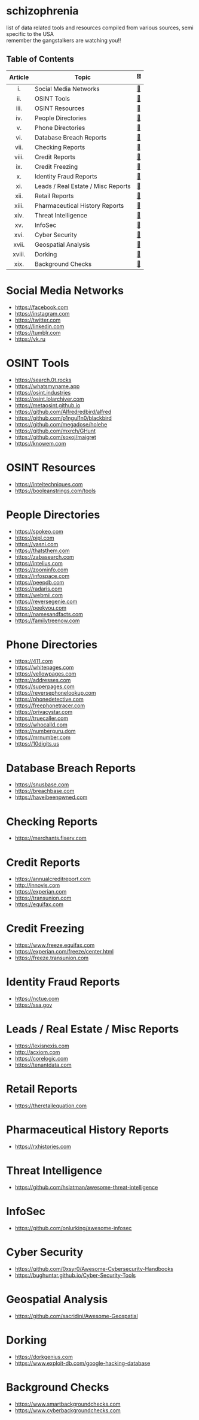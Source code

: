 # schizophrenia
list of data related tools and resources compiled from various sources, semi specific to the USA  
remember the gangstalkers are watching you!!  

## Table of Contents

| Article        | Topic                              | ⛓️ |
|:--------------:|------------------------------------|:--:|
| i.             | Social Media Networks              | [🔗]()     |   
| ii.            | OSINT Tools                        | [🔗]()    |   
| iii.           | OSINT Resources                    | [🔗]()   |  
| iv.            | People Directories                 | [🔗]()    |   
| v.             | Phone Directories                  | [🔗]()     |   
| vi.            | Database Breach Reports            | [🔗]()    |   
| vii.           | Checking Reports                   | [🔗]()   |   
| viii.          | Credit Reports                     | [🔗]()  |  
| ix.            | Credit Freezing                    | [🔗]()    |   
| x.             | Identity Fraud Reports             | [🔗]()     |   
| xi.            | Leads / Real Estate / Misc Reports | [🔗]()    |  
| xii.           | Retail Reports                     | [🔗]()   |   
| xiii.          | Pharmaceutical History Reports     | [🔗]()  |   
| xiv.           | Threat Intelligence                | [🔗]()   |   
| xv.            | InfoSec                            | [🔗]()    |   
| xvi.           | Cyber Security                     | [🔗]()   |   
| xvii.          | Geospatial Analysis                | [🔗]()  |   
| xviii.         | Dorking                            | [🔗]() |   
| xix.           | Background Checks                  | [🔗]()   | 

# Social Media Networks   

- https://facebook.com
- https://instagram.com
- https://twitter.com
- https://linkedin.com
- https://tumblr.com
- https://vk.ru

# OSINT Tools    
  
- https://search.0t.rocks
- https://whatsmyname.app
- https://osint.industries
- https://osint.lolarchiver.com
- https://metaosint.github.io
- https://github.com/Alfredredbird/alfred
- https://github.com/p1ngul1n0/blackbird
- https://github.com/megadose/holehe
- https://github.com/mxrch/GHunt
- https://github.com/soxoj/maigret
- https://knowem.com

# OSINT Resources

- https://inteltechniques.com
- https://booleanstrings.com/tools
 
# People Directories 

- https://spokeo.com
- https://pipl.com
- https://yasni.com
- https://thatsthem.com
- https://zabasearch.com
- https://intelius.com
- https://zoominfo.com
- https://infospace.com
- https://peepdb.com
- https://radaris.com
- https://webmii.com
- https://reversegenie.com
- https://peekyou.com
- https://namesandfacts.com
- https://familytreenow.com

# Phone Directories 

- https://411.com
- https://whitepages.com
- https://yellowpages.com
- https://addresses.com
- https://superpages.com
- https://reversephonelookup.com
- https://phonedetective.com
- https://freephonetracer.com
- https://privacystar.com
- https://truecaller.com
- https://whocalld.com
- https://numberguru.dom
- https://mrnumber.com
- https://10digits.us

# Database Breach Reports

- https://snusbase.com
- https://breachbase.com
- https://haveibeenpwned.com

# Checking Reports 

- https://merchants.fiserv.com

# Credit Reports 

- https://annualcreditreport.com
- http://innovis.com
- https://experian.com
- https://transunion.com
- https://equifax.com

# Credit Freezing

- https://www.freeze.equifax.com
- https://experian.com/freeze/center.html
- https://freeze.transunion.com

# Identity Fraud Reports

- https://nctue.com
- https://ssa.gov

# Leads / Real Estate / Misc Reports 

- https://lexisnexis.com
- http://acxiom.com
- https://corelogic.com
- https://tenantdata.com

# Retail Reports

- https://theretailequation.com

# Pharmaceutical History Reports

- https://rxhistories.com

# Threat Intelligence

- https://github.com/hslatman/awesome-threat-intelligence

# InfoSec

- https://github.com/onlurking/awesome-infosec

# Cyber Security

- https://github.com/0xsyr0/Awesome-Cybersecurity-Handbooks
- https://bughuntar.github.io/Cyber-Security-Tools

# Geospatial Analysis

- https://github.com/sacridini/Awesome-Geospatial

# Dorking

- https://dorkgenius.com
- https://www.exploit-db.com/google-hacking-database

# Background Checks

- https://www.smartbackgroundchecks.com
- https://www.cyberbackgroundchecks.com
